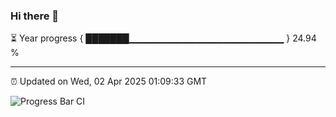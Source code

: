### Hi there 👋

⏳ Year progress { ███████▁▁▁▁▁▁▁▁▁▁▁▁▁▁▁▁▁▁▁▁▁▁▁ } 24.94 %

---

⏰ Updated on Wed, 02 Apr 2025 01:09:33 GMT

![Progress Bar CI](https://github.com/liununu/liununu/workflows/Progress%20Bar%20CI/badge.svg)

